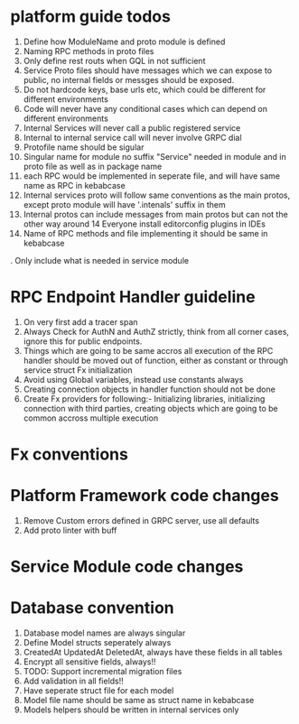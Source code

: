 # platform guide todos
1. Define how ModuleName and proto module is defined
2. Naming RPC methods in proto files
3. Only define rest routs when GQL in not sufficient
4. Service Proto files should have messages which we can expose to public, no internal fields or messges should be exposed.
5. Do not hardcode keys, base urls etc, which could be different for different environments
6. Code will never have any conditional cases which can depend on different environments
7. Internal Services will never call a public registered service
8. Internal to internal service call will never involve GRPC dial
9. Protofile name should be sigular
10. Singular name for module no suffix "Service" needed in module and in proto file as well as in package name
11. each RPC would be implemented in seperate file, and will have same name as RPC in kebabcase
12. Internal services proto will follow same conventions as the main protos, except proto module will have '.intenals' suffix in them 
13. Internal protos can include messages from main protos but can not the other way around
14 Everyone install editorconfig plugins in IDEs
15. Name of RPC methods and file implementing it should be same in kebabcase    


. Only include what is needed in service module


# RPC Endpoint Handler guideline 
1. On very first add a tracer span
2. Always Check for AuthN and AuthZ strictly, think from all corner cases, ignore this for public endpoints.
3. Things which are going to be same accros all execution of the RPC handler should be moved out of function, either as constant or through service struct Fx initialization
4. Avoid using Global variables, instead use constants always
5. Creating connection objects in handler function should not be done
6. Create Fx providers for following:- Initializing libraries, initializing connection with third parties, creating objects which are going to be common accross multiple execution

# Fx conventions

# Platform Framework code changes
1. Remove Custom errors defined in GRPC server, use all defaults
2. Add proto linter with buff

# Service Module code changes


# Database convention 
1. Database model names are always singular
2. Define Model structs seperately always
3. CreatedAt UpdatedAt DeletedAt, always have these fields in all tables
4. Encrypt all sensitive fields, always!!
5. TODO: Support incremental migration files
6. Add validation in all fields!!
7. Have seperate struct file for each model
8. Model file name should be same as struct name in kebabcase
9. Models helpers should be written in internal services only